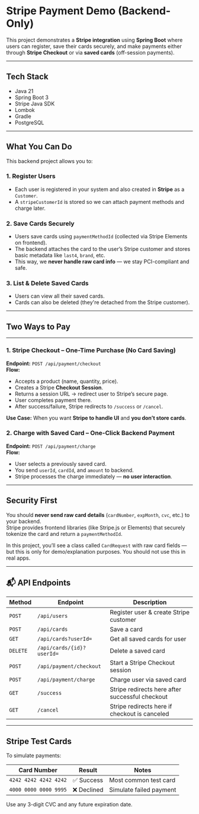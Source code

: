 # Stripe Payment Demo (Backend-Only)

This project demonstrates a **Stripe integration** using **Spring Boot** where users can register, save their cards
securely, and make payments either through **Stripe Checkout** or via **saved cards** (off-session payments).

---

## Tech Stack

- Java 21
- Spring Boot 3
- Stripe Java SDK
- Lombok
- Gradle
- PostgreSQL

---

## What You Can Do

This backend project allows you to:

### 1. Register Users

- Each user is registered in your system and also created in **Stripe** as a `Customer`.
- A `stripeCustomerId` is stored so we can attach payment methods and charge later.

### 2. Save Cards Securely

- Users save cards using `paymentMethodId` (collected via Stripe Elements on frontend).
- The backend attaches the card to the user’s Stripe customer and stores basic metadata like `last4`, `brand`, etc.
- This way, we **never handle raw card info** — we stay PCI-compliant and safe.

### 3. List & Delete Saved Cards

- Users can view all their saved cards.
- Cards can also be deleted (they're detached from the Stripe customer).

---

## Two Ways to Pay

---

### 1. Stripe Checkout – One-Time Purchase (No Card Saving)

**Endpoint:** `POST /api/payment/checkout`  
**Flow:**

- Accepts a product (name, quantity, price).
- Creates a Stripe **Checkout Session**.
- Returns a session URL → redirect user to Stripe’s secure page.
- User completes payment there.
- After success/failure, Stripe redirects to `/success` or `/cancel`.

**Use Case:** When you want **Stripe to handle UI** and **you don’t store cards**.

### 2. Charge with Saved Card – One-Click Backend Payment

**Endpoint:** `POST /api/payment/charge`  
**Flow:**

- User selects a previously saved card.
- You send `userId`, `cardId`, and `amount` to backend.
- Stripe processes the charge immediately — **no user interaction**.

---

## Security First

You should **never send raw card details** (`cardNumber`, `expMonth`, `cvc`, etc.) to your backend.  
Stripe provides frontend libraries (like Stripe.js or Elements) that securely tokenize the card and return a
`paymentMethodId`.

In this project, you’ll see a class called `CardRequest` with raw card fields — but this is only for demo/explanation
purposes. You should not use this in real apps.

---

## 📬 API Endpoints

| Method   | Endpoint                  | Description                                     |
|----------|---------------------------|-------------------------------------------------|
| `POST`   | `/api/users`              | Register user & create Stripe customer          |
| `POST`   | `/api/cards`              | Save a card                                     |
| `GET`    | `/api/cards?userId=`      | Get all saved cards for user                    |
| `DELETE` | `/api/cards/{id}?userId=` | Delete a saved card                             |
| `POST`   | `/api/payment/checkout`   | Start a Stripe Checkout session                 |
| `POST`   | `/api/payment/charge`     | Charge user via saved card                      |
| `GET`    | `/success`                | Stripe redirects here after successful checkout |
| `GET`    | `/cancel`                 | Stripe redirects here if checkout is canceled   |

---

## Stripe Test Cards

To simulate payments:

| Card Number           | Result     | Notes                   |
|-----------------------|------------|-------------------------|
| `4242 4242 4242 4242` | ✅ Success  | Most common test card   |
| `4000 0000 0000 9995` | ❌ Declined | Simulate failed payment |

Use any 3-digit CVC and any future expiration date.


